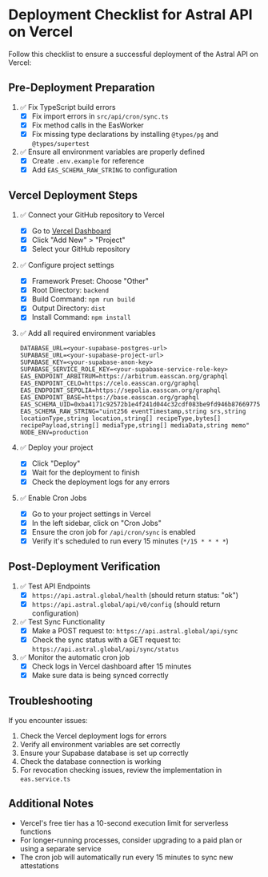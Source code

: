 # Deployment Checklist for Astral API on Vercel

Follow this checklist to ensure a successful deployment of the Astral API on Vercel:

## Pre-Deployment Preparation

1. ✅ Fix TypeScript build errors
   - [x] Fix import errors in `src/api/cron/sync.ts`
   - [x] Fix method calls in the EasWorker
   - [x] Fix missing type declarations by installing `@types/pg` and `@types/supertest`

2. ✅ Ensure all environment variables are properly defined
   - [x] Create `.env.example` for reference
   - [x] Add `EAS_SCHEMA_RAW_STRING` to configuration

## Vercel Deployment Steps

1. ✅ Connect your GitHub repository to Vercel
   - [x] Go to [Vercel Dashboard](https://vercel.com/dashboard)
   - [x] Click "Add New" > "Project"
   - [x] Select your GitHub repository

2. ✅ Configure project settings
   - [x] Framework Preset: Choose "Other"
   - [x] Root Directory: `backend`
   - [x] Build Command: `npm run build`
   - [x] Output Directory: `dist`
   - [x] Install Command: `npm install`

3. ✅ Add all required environment variables
   ```
   DATABASE_URL=<your-supabase-postgres-url>
   SUPABASE_URL=<your-supabase-project-url>
   SUPABASE_KEY=<your-supabase-anon-key>
   SUPABASE_SERVICE_ROLE_KEY=<your-supabase-service-role-key>
   EAS_ENDPOINT_ARBITRUM=https://arbitrum.easscan.org/graphql
   EAS_ENDPOINT_CELO=https://celo.easscan.org/graphql
   EAS_ENDPOINT_SEPOLIA=https://sepolia.easscan.org/graphql
   EAS_ENDPOINT_BASE=https://base.easscan.org/graphql
   EAS_SCHEMA_UID=0xba4171c92572b1e4f241d044c32cdf083be9fd946b8766977558ca6378c824e2
   EAS_SCHEMA_RAW_STRING="uint256 eventTimestamp,string srs,string locationType,string location,string[] recipeType,bytes[] recipePayload,string[] mediaType,string[] mediaData,string memo"
   NODE_ENV=production
   ```

4. ✅ Deploy your project
   - [x] Click "Deploy"
   - [x] Wait for the deployment to finish
   - [x] Check the deployment logs for any errors

5. ✅ Enable Cron Jobs
   - [x] Go to your project settings in Vercel
   - [x] In the left sidebar, click on "Cron Jobs"
   - [x] Ensure the cron job for `/api/cron/sync` is enabled
   - [x] Verify it's scheduled to run every 15 minutes (`*/15 * * * *`)

## Post-Deployment Verification

1. ✅ Test API Endpoints
   - [x] `https://api.astral.global/health` (should return status: "ok")
   - [x] `https://api.astral.global/api/v0/config` (should return configuration)

2. ✅ Test Sync Functionality
   - [x] Make a POST request to: `https://api.astral.global/api/sync`
   - [x] Check the sync status with a GET request to: `https://api.astral.global/api/sync/status`

3. ✅ Monitor the automatic cron job
   - [x] Check logs in Vercel dashboard after 15 minutes
   - [x] Make sure data is being synced correctly

## Troubleshooting

If you encounter issues:

1. Check the Vercel deployment logs for errors
2. Verify all environment variables are set correctly
3. Ensure your Supabase database is set up correctly
4. Check the database connection is working
5. For revocation checking issues, review the implementation in `eas.service.ts`

## Additional Notes

- Vercel's free tier has a 10-second execution limit for serverless functions
- For longer-running processes, consider upgrading to a paid plan or using a separate service
- The cron job will automatically run every 15 minutes to sync new attestations
